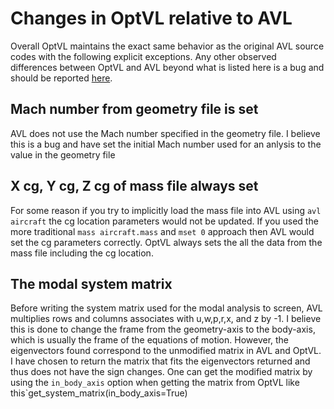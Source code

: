 # Changes in OptVL relative to AVL

Overall OptVL maintains the exact same behavior as the original AVL source codes with the following explicit exceptions.
Any other observed differences between OptVL and AVL beyond what is listed here is a bug and should be reported [here](https://github.com/joanibal/OptVL/issues).


## Mach number from geometry file is set 
AVL does not use the Mach number specified in the geometry file. I believe this is a bug and have set the initial Mach number used for an anlysis to the value in the geometry file

## X cg, Y cg, Z cg of mass file always set
For some reason if you try to implicitly load the mass file into AVL using `avl aircraft` the cg location parameters would not be updated. 
If you used the more traditional `mass aircraft.mass` and `mset 0` approach then AVL would set the cg parameters correctly.
OptVL always sets the all the data from the mass file including the cg location.

## The modal system matrix
Before writing the system matrix used for the modal analysis to screen, AVL multiplies rows and columns associates with u,w,p,r,x, and z by -1. 
I believe this is done to change the frame from the geometry-axis to the body-axis, which is usually the frame of the equations of motion.
However, the eigenvectors found correspond to the unmodified matrix in AVL and OptVL.
I have chosen to return the matrix that fits the eigenvectors returned and thus does not have the sign changes.
One can get the modified matrix by using the `in_body_axis` option when getting the matrix from OptVL like this`get_system_matrix(in_body_axis=True)


